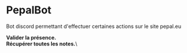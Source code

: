 # PepalBot
Bot discord permettant d'effectuer certaines actions sur le site pepal.eu

**Valider la présence.**\
**Récupérer toutes les notes.**\

